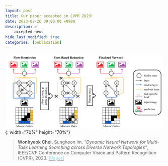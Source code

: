 ```yaml
---
layout: post
title: Our paper accepted in CVPR 2023!
date: 2023-02-26 09:00:00 +0900
description: >
    accepted news
hide_last_modified: true
categories: [publication]
---
```


![dynamic](/assets/img/publication/cvpr23.png){: width="70%" height="70%"}

>__Wonhyeok Choi__, Sunghoon Im. _“Dynamic Neural Network for Multi-Task Learning Searching across Diverse Network Topologies”_, IEEE/CVF Conference on Computer Vision and Pattern Recognition (CVPR), 2023.
[<span style='color: skyblue'>[Paper]</span>](https://openaccess.thecvf.com/content/CVPR2023/html/Choi_Dynamic_Neural_Network_for_Multi-Task_Learning_Searching_Across_Diverse_Network_CVPR_2023_paper.html)


